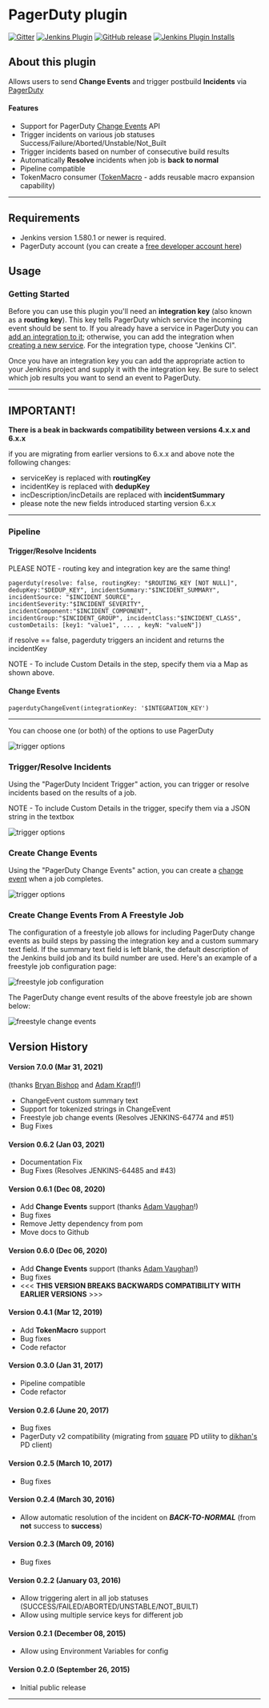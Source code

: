 PagerDuty plugin
====================

[![Gitter](https://badges.gitter.im/jenkinsci/pagerduty-plugin.svg)](https://gitter.im/jenkinsci/pagerduty-plugin?utm_source=badge&utm_medium=badge&utm_campaign=pr-badge)
[![Jenkins Plugin](https://img.shields.io/jenkins/plugin/v/pagerduty.svg)](https://plugins.jenkins.io/pagerduty)
[![GitHub release](https://img.shields.io/github/release/jenkinsci/pagerduty.svg?label=changelog)](https://github.com/jenkinsci/pagerduty-plugin/releases)
[![Jenkins Plugin Installs](https://img.shields.io/jenkins/plugin/i/pagerduty.svg?color=blue)](https://plugins.jenkins.io/pagerduty)


## About this plugin

Allows users to send **Change Events** and trigger postbuild **Incidents** via
[PagerDuty](https://www.pagerduty.com/)

#### Features

-   Support for PagerDuty [Change Events](https://support.pagerduty.com/docs/change-events) API
-   Trigger incidents on various job statuses
    Success/Failure/Aborted/Unstable/Not\_Built
-   Trigger incidents based on number of consecutive build results
-   Automatically **Resolve** incidents when job is **back to normal**
-   Pipeline compatible
-   TokenMacro consumer
    ([TokenMacro](https://plugins.jenkins.io/token-macro) -
    adds reusable macro expansion capability)

---

## Requirements

-   Jenkins version 1.580.1 or newer is required.
-   PagerDuty account (you can create a [free developer account
    here](https://signup.pagerduty.com/accounts/new))


## Usage

### Getting Started

Before you can use this plugin you'll need an **integration key** (also known as a **routing key**). This key tells PagerDuty which service the incoming event should be sent to. If you already have a service in PagerDuty you can [add an integration to it](https://support.pagerduty.com/docs/services-and-integrations#add-integrations-to-an-existing-service); otherwise, you can add the integration when [creating a new service](https://support.pagerduty.com/docs/services-and-integrations#create-a-new-service). For the integration type, choose "Jenkins CI".

Once you have an integration key you can add the appropriate action to your Jenkins project and supply it with the integration key. Be sure to select which job results you want to send an event to PagerDuty.

---
## IMPORTANT!


 **There is a beak in backwards compatibility between versions 4.x.x and 6.x.x**

 if you are migrating from earlier versions to 6.x.x and above note the following changes:

-    serviceKey is replaced with **routingKey**
-    incidentKey is replaced with **dedupKey**
-    incDescription/incDetails are replaced with **incidentSummary**
-    please note the new fields introduced starting version 6.x.x

---
### Pipeline

#### Trigger/Resolve Incidents

PLEASE NOTE -
routing key and integration key are the same thing!


```
pagerduty(resolve: false, routingKey: "$ROUTING_KEY [NOT NULL]", 
dedupKey:"$DEDUP_KEY", incidentSummary:"$INCIDENT_SUMMARY", 
incidentSource: "$INCIDENT_SOURCE", incidentSeverity:"$INCIDENT_SEVERITY",
incidentComponent:"$INCIDENT_COMPONENT", incidentGroup:"$INCIDENT_GROUP", incidentClass:"$INCIDENT_CLASS",
customDetails: [key1: "value1", ... , keyN: "valueN"])
```


if resolve == false, pagerduty triggers an incident and returns the
incidentKey

NOTE - To include Custom Details in the step, specify them via a Map as shown above.

#### Change Events

`pagerdutyChangeEvent(integrationKey: '$INTEGRATION_KEY')`

---
You can choose one (or both) of the options to use PagerDuty

![trigger options](options.png)



### Trigger/Resolve Incidents

Using the "PagerDuty Incident Trigger" action, you can trigger or resolve incidents based on the results of a job.

NOTE - To include Custom Details in the trigger, specify them via a JSON string in the textbox

![trigger options](screen2.png)


### Create Change Events

Using the "PagerDuty Change Events" action, you can create a [change event](https://support.pagerduty.com/docs/change-events) when a job completes.


![trigger options](screen1.png)


### Create Change Events From A Freestyle Job

The configuration of a freestyle job allows for including PagerDuty
change events as build steps by passing the integration key and a
custom summary text field. If the summary text field is left blank,
the default description of the Jenkins build job and its build number
are used. Here's an example of a freestyle job configuration page:

![freestyle job configuration](screen4.png)

The PagerDuty change event results of the above freestyle job are
shown below:

![freestyle change events](screen3.png)


## Version History

#### Version 7.0.0 (Mar 31, 2021)
(thanks [Bryan Bishop](https://github.com/bjbishop) and [Adam Krapfl](https://github.com/akrapfl)!)
-   ChangeEvent custom summary text
-   Support for tokenized strings in ChangeEvent 
-   Freestyle job change events (Resolves JENKINS-64774 and #51)
-   Bug Fixes

#### Version 0.6.2 (Jan 03, 2021)
-   Documentation Fix
-   Bug Fixes (Resolves JENKINS-64485 and #43)

#### Version 0.6.1 (Dec 08, 2020)

-   Add **Change Events** support (thanks [Adam Vaughan](https://github.com/adamvaughan)!)
-   Bug fixes
-   Remove Jetty dependency from pom
-   Move docs to Github

#### Version 0.6.0 (Dec 06, 2020)
-   Add **Change Events** support (thanks [Adam Vaughan](https://github.com/adamvaughan)!)
-   Bug fixes
-   <<< **THIS VERSION BREAKS BACKWARDS COMPATIBILITY WITH EARLIER VERSIONS** >>>

#### Version 0.4.1 (Mar 12, 2019)

-   Add **TokenMacro** support
-   Bug fixes
-   Code refactor

#### Version 0.3.0 (Jan 31, 2017)

-   Pipeline compatible
-   Code refactor

#### Version 0.2.6 (June 20, 2017)

-   Bug fixes
-   PagerDuty v2 compatibility (migrating from
    [square](https://github.com/square/pagerduty-incidents) PD utility
    to [dikhan's](https://github.com/dikhan/pagerduty-client) PD client)

#### Version 0.2.5 (March 10, 2017)

-   Bug fixes

#### Version 0.2.4 (March 30, 2016)

-   Allow automatic resolution of the incident on ***BACK-TO-NORMAL***
    (from **not** success to **success**)

#### Version 0.2.3 (March 09, 2016)

-   Bug fixes

#### Version 0.2.2 (January 03, 2016)

-   Allow triggering alert in all job statuses
    (SUCCESS/FAILED/ABORTED/UNSTABLE/NOT\_BUILT)
-   Allow using multiple service keys for different job

#### Version 0.2.1 (December 08, 2015)

-   Allow using Environment Variables for config

#### Version 0.2.0 (September 26, 2015)

-   Initial public release

---

